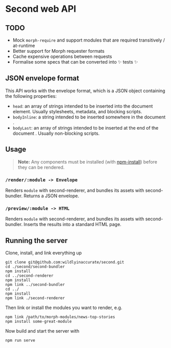 # Second web API

## TODO

- Mock `morph-require` and support modules that are required transitively / at-runtime
- Better support for Morph requester formats
- Cache expensive operations between requests
- Formalise some specs that can be converted into ✨ tests ✨

## JSON envelope format

This API works with the envelope format, which is a JSON object containing the following properties:

- `head`: an array of strings intended to be inserted into the document <head> element. Usually stylesheets, metadata, and blocking scripts.
- `bodyInline`: a string intended to be inserted somewhere in the document <body>.
- `bodyLast`: an array of strings intended to be inserted at the end of the document <body>. Usually non-blocking scripts.

## Usage

> **Note:** Any components must be installed (with [npm-install](https://docs.npmjs.com/cli/install)) before they can be rendered.

### `/render/:module -> Envelope`

Renders `module` with second-renderer, and bundles its assets with second-bundler. Returns a JSON envelope.

### `/preview/:module -> HTML`

Renders `module` with second-renderer, and bundles its assets with second-bundler. Inserts the results into a standard HTML page.

## Running the server

Clone, install, and link everything up

```
git clone git@github.com:wildlyinaccurate/second.git
cd ./second/second-bundler
npm install
cd ../second-renderer
npm install
npm link ../second-bundler
cd ../
npm install
npm link ./second-renderer
```

Then link or install the modules you want to render, e.g.

```
npm link /path/to/morph-modules/news-top-stories
npm install some-great-module
```

Now build and start the server with

```
npm run serve
```
